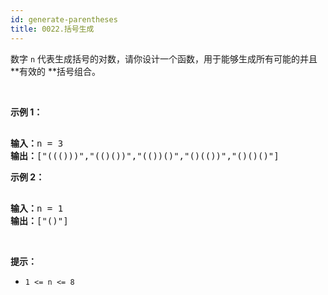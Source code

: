 ```yaml
---
id: generate-parentheses
title: 0022.括号生成
---
```

数字 <code>n</code> 代表生成括号的对数，请你设计一个函数，用于能够生成所有可能的并且 **有效的 **括号组合。

 

**示例 1：**


<pre><br/><strong>输入：</strong>n = 3<br/><strong>输出：</strong>[&#34;((()))&#34;,&#34;(()())&#34;,&#34;(())()&#34;,&#34;()(())&#34;,&#34;()()()&#34;]<br/></pre>

**示例 2：**


<pre><br/><strong>输入：</strong>n = 1<br/><strong>输出：</strong>[&#34;()&#34;]<br/></pre>

 

**提示：**


- <code>1 &lt;= n &lt;= 8</code>

